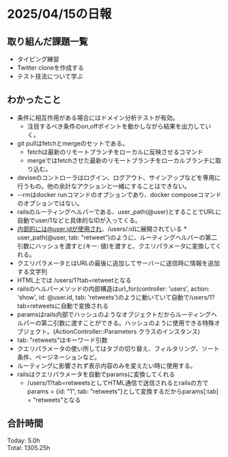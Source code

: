 # 2025/04/15の日報
## 取り組んだ課題一覧
* タイピング練習
*  Twitter cloneを作成する
*  テスト技法について学ぶ
## わかったこと
* 条件に相互作用がある場合にはドメイン分析テストが有効。
  *  注目するべき条件のon,offポイントを動かしながら結果を出力していく。
* git pullはfetchとmergeのセットである。
  * fetchは最新のリモートブランチをローカルに反映させるコマンド
  * mergeではfetchさせた最新のリモートブランチをローカルブランチに取り込む。
*  deviseのコントローラはログイン、ログアウト、サインアップなどを専用に行うもの。他の余計なアクションと一緒にすることはできない。
*  --rmはdocker runコマンドのオプションであり、docker composeコマンドのオプションではない。
*  railsのルーティングヘルパーである、user_path(@user)とすることでURLに自動でuser/1などと具体的なIDが入ってくる。
  * 内部的には@user.idが使用され、/users/:idに展開されている
*　user_path(@user, tab: "retweet")のように、ルーティングヘルパーの第二引数にハッシュを渡すと(キー: 値)を渡すと、クエリパラメータに変換してくれる。
  * クエリパラメータとはURLの最後に追加してサーバーに送信時に情報を追加する文字列
  * HTML上では /users/1?tab=retweetとなる
* railsのヘルパーメソッドの内部構造はurl_for(controller: 'users', action: 'show', id: @user.id, tab: 'retweets')のように動いていて自動で/users/1?tab=retweetsに自動で変換される
* paramsはrails内部でハッシュのようなオブジェクトだからルーティングヘルパーの第二引数に渡すことができる。ハッシュのように使用できる特殊オブジェクト。(ActionController::Parameters クラスのインスタンス)
* tab: "retweets"はキーワード引数
*  クエリパラメータの使い所してはタブの切り替え、フィルタリング、ソート条件、ページネーションなど。
  * ルーティングに影響されず表示内容のみを変えたい時に使用する。
* railsはクエリパラメータを自動でparamsに変換してくれる
  * /users/1?tab=retweetsとしてHTML通信で送信されるとrailsの方でparams = {id: "1", tab: "retweets"}として変換するだからparams[:tab] = "retweets”となる
         
##  合計時間 
Today: 5.0h<br>
Total: 1305.25h
